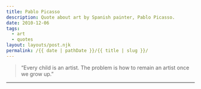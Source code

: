 ```yaml
---
title: Pablo Picasso
description: Quote about art by Spanish painter, Pablo Picasso.
date: 2010-12-06
tags: 
  - art
  - quotes
layout: layouts/post.njk
permalink: /{{ date | pathDate }}/{{ title | slug }}/
---
```


> “Every child is an artist. The problem is how to remain an artist once we grow up.”

---
